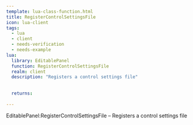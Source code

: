 ```yaml
---
template: lua-class-function.html
title: RegisterControlSettingsFile
icon: lua-client
tags:
  - lua
  - client
  - needs-verification
  - needs-example
lua:
  library: EditablePanel
  function: RegisterControlSettingsFile
  realm: client
  description: "Registers a control settings file"
  
  
  returns:
    
---
```


<div class="lua__search__keywords">
EditablePanel:RegisterControlSettingsFile &#x2013; Registers a control settings file
</div>

